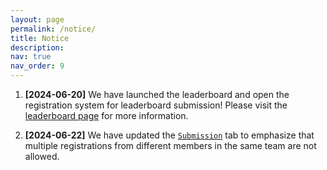 ```yaml
---
layout: page
permalink: /notice/
title: Notice
description:  
nav: true
nav_order: 9
---
```


1. **[2024-06-20]** We have launched the leaderboard and open the registration system for leaderboard submission! Please visit the [leaderboard page](/urgent2024/leaderboard/) for more information.

2. **[2024-06-22]** We have updated the [`Submission`](/urgent2024/submission) tab to emphasize that multiple registrations from different members in the same team are not allowed.
